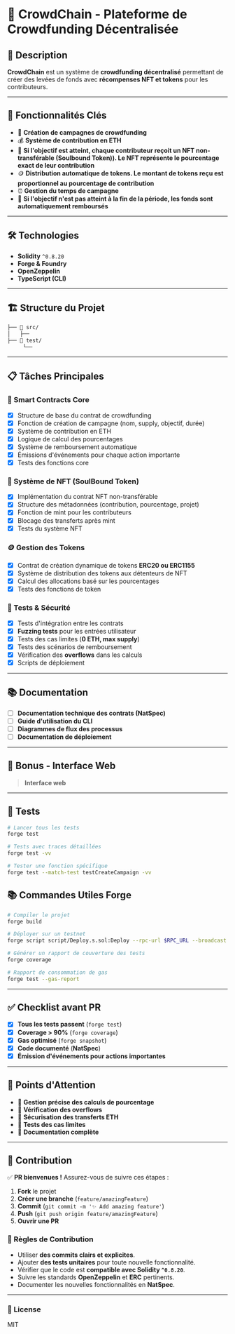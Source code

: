# 🚀 CrowdChain - Plateforme de Crowdfunding Décentralisée  

## 📝 Description  
**CrowdChain** est un système de **crowdfunding décentralisé** permettant de créer des levées de fonds avec **récompenses NFT et tokens** pour les contributeurs.

---

## 🎯 Fonctionnalités Clés  

- 💫 **Création de campagnes de crowdfunding**  
- 💰 **Système de contribution en ETH**  
- 🎨 **Si l'objectif est atteint, chaque contributeur reçoit un NFT non-transférable (Soulbound Token)). Le NFT représente le pourcentage exact de leur contribution**  
- 🪙 **Distribution automatique de tokens. Le montant de tokens reçu est proportionnel au pourcentage de contribution**  
- ⏰ **Gestion du temps de campagne**  
- 💸 **Si l'objectif n'est pas atteint à la fin de la période, les fonds sont automatiquement remboursés**  

---

## 🛠️ Technologies  

- **Solidity** `^0.8.20`  
- **Forge & Foundry**  
- **OpenZeppelin**  
- **TypeScript (CLI)**  

---

## 🏗️ Structure du Projet
```bash
├── 📂 src/
│   ├── 
├── 📂 test/
     └── 
```

---

## 📋 Tâches Principales  

### 🔮 Smart Contracts Core  
- [x] Structure de base du contrat de crowdfunding  
- [x] Fonction de création de campagne (nom, supply, objectif, durée)  
- [x] Système de contribution en ETH  
- [x] Logique de calcul des pourcentages  
- [x] Système de remboursement automatique  
- [x] Émissions d'événements pour chaque action importante  
- [x] Tests des fonctions core  

### 🎨 Système de NFT (SoulBound Token)  
- [x] Implémentation du contrat NFT non-transférable  
- [x] Structure des métadonnées (contribution, pourcentage, projet)  
- [x] Fonction de mint pour les contributeurs  
- [x] Blocage des transferts après mint  
- [x] Tests du système NFT  

### 🪙 Gestion des Tokens  
- [x] Contrat de création dynamique de tokens **ERC20 ou ERC1155**  
- [x] Système de distribution des tokens aux détenteurs de NFT  
- [x] Calcul des allocations basé sur les pourcentages  
- [x] Tests des fonctions de token  

### 🧪 Tests & Sécurité  
- [x] Tests d'intégration entre les contrats  
- [x] **Fuzzing tests** pour les entrées utilisateur  
- [x] Tests des cas limites (**0 ETH, max supply**)  
- [x] Tests des scénarios de remboursement  
- [x] Vérification des **overflows** dans les calculs  
- [x] Scripts de déploiement  

---

## 📚 Documentation  

- [ ] **Documentation technique des contrats (NatSpec)**  
- [ ] **Guide d'utilisation du CLI**  
- [ ] **Diagrammes de flux des processus**  
- [ ] **Documentation de déploiement**  

---

## 🌟 Bonus - Interface Web  

> **Interface web**  

---

## 🧪 Tests  

```sh
# Lancer tous les tests
forge test

# Tests avec traces détaillées
forge test -vv

# Tester une fonction spécifique
forge test --match-test testCreateCampaign -vv
```
## 📚 Commandes Utiles Forge
```bash
# Compiler le projet
forge build

# Déployer sur un testnet
forge script script/Deploy.s.sol:Deploy --rpc-url $RPC_URL --broadcast

# Générer un rapport de couverture des tests
forge coverage

# Rapport de consommation de gas
forge test --gas-report
```

---

## ✅ Checklist avant PR  

- [x] **Tous les tests passent** (`forge test`)  
- [x] **Coverage > 90%** (`forge coverage`)  
- [x] **Gas optimisé** (`forge snapshot`)  
- [x] **Code documenté** (**NatSpec**)  
- [x] **Émission d'événements pour actions importantes**  

---

## 🚨 Points d'Attention  

- 🔹 **Gestion précise des calculs de pourcentage**  
- 🔹 **Vérification des overflows**  
- 🔹 **Sécurisation des transferts ETH**  
- 🔹 **Tests des cas limites**  
- 🔹 **Documentation complète**  

---

## 🤝 Contribution  

✅ **PR bienvenues !** Assurez-vous de suivre ces étapes :  

1. **Fork** le projet  
2. **Créer une branche** (`feature/amazingFeature`)  
3. **Commit** (`git commit -m '✨ Add amazing feature'`)  
4. **Push** (`git push origin feature/amazingFeature`)  
5. **Ouvrir une PR**  

### 📌 Règles de Contribution  

- Utiliser **des commits clairs et explicites**.  
- Ajouter **des tests unitaires** pour toute nouvelle fonctionnalité.  
- Vérifier que le code est **compatible avec Solidity `^0.8.20`**.  
- Suivre les standards **OpenZeppelin** et **ERC** pertinents.  
- Documenter les nouvelles fonctionnalités en **NatSpec**.
  
---

### 📄 License
MIT
